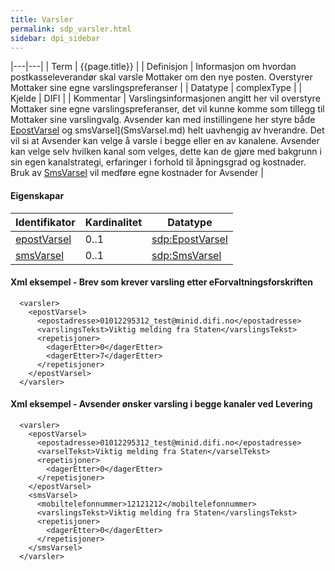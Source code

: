 ```yaml
--- 
title: Varsler  
permalink: sdp_varsler.html
sidebar: dpi_sidebar
---
```


|---|---|
| Term | {{page.title}} |
| Definisjon | Informasjon om hvordan postkasseleverandør skal varsle Mottaker om den nye posten. Overstyrer Mottaker sine egne varslingspreferanser |
| Datatype | complexType |
| Kjelde | DIFI |
| Kommentar | Varslingsinformasjonen angitt her vil overstyre Mottaker sine egne varslingspreferanser, det vil kunne komme som tillegg til Mottaker sine varslingvalg. Avsender kan med instillingene her styre både [EpostVarsel](EpostVarsel.md) og smsVarsel](SmsVarsel.md) helt uavhengig av hverandre. Det vil si at Avsender kan velge å varsle i begge eller en av kanalene.     Avsender kan velge selv hvilken kanal som velges, dette kan de gjøre med bakgrunn i sin egen kanalstrategi, erfaringer i forhold til åpningsgrad og kostnader. Bruk av [SmsVarsel](SmsVarsel.md) vil medføre egne kostnader for Avsender |

#### Eigenskapar

| Identifikator              | Kardinalitet | Datatype                       |
| -------------------------- | ------------ | ------------------------------ |
| [epostVarsel](EpostVarsel.md) | 0..1         | [sdp:EpostVarsel](EpostVarsel.md) |
| [smsVarsel](SmsVarsel.md)     | 0..1         | [sdp:SmsVarsel](SmsVarsel.md)     |

#### Xml eksempel - Brev som krever varsling etter eForvaltningsforskriften

``` 
  <varsler>
    <epostVarsel>
      <epostadresse>01012295312_test@minid.difi.no</epostadresse>
      <varslingsTekst>Viktig melding fra Staten</varslingsTekst>
      <repetisjoner>
        <dagerEtter>0</dagerEtter>
        <dagerEtter>7</dagerEtter>
      </repetisjoner>
    </epostVarsel>
  </varsler>
```

#### Xml eksempel - Avsender ønsker varsling i begge kanaler ved Levering

```
  <varsler>
    <epostVarsel>
      <epostadresse>01012295312_test@minid.difi.no</epostadresse>
      <varselTekst>Viktig melding fra Staten</varselTekst>
      <repetisjoner>
        <dagerEtter>0</dagerEtter>
      </repetisjoner>
    </epostVarsel>
    <smsVarsel>
      <mobiltelefonnummer>12121212</mobiltelefonnummer>
      <varslingsTekst>Viktig melding fra Staten</varslingsTekst>
      <repetisjoner>
        <dagerEtter>0</dagerEtter>
      </repetisjoner>
    </smsVarsel>
  </varsler>
```
